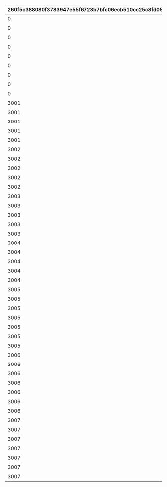 |260f5c388080f3783947e55f6723b7bfc06ecb510cc25c8fd0506566b3a3416f|39118badcddbe95ca620b6daf8bfb7f12ae475b51bc320480d9590d69525f6be|4869a42452f7f657a07ecabb1abc1a18b9eb0033f0788897a278923aa82bbb7e|d7cfe666b8c9e0668fad69ad94b1c863169ae30728bd95d31cb40aafa27da496|66f4aab3a407802af275b3d614de129dcc680d8a8f71d558f1082a9f95b2b815|38a146bb2a3baef126beaaf64816016ca5b609178a4e6194fb054feeab038f44|d985df7894729aa3b81ace343bab9aee198ad130204a509c2f8be750733df9bd|2d2b3d263a5e9e33c48096a8587a10fb2d7fd0c0e306749a3dafc81ca715e9f2|c5925af2c873b690f291aaa0aa158cbaf35bd035e453cbbdbde8df0a34c681ee|53c6997b46cd5f5ce1c968aeb5ebd793a8114024c0c57d4bd8f1503a75707f74|abc8963da08304602fddd98023bbdffe0126cf82ae0b1a0b0ad46e38a0cca445|bb1f8b698fc1a8cacde2bc04a4cbf834ecaf78786107f23f3cb19b67842f487f|
| --- | --- | --- | --- | --- | --- | --- | --- | --- | --- | --- | --- |
|0|2022/12/23 11:59:59|31000101|2022/12/16 12:00:00|10|1回バトルしよう|7003|31000101|1000|0|1|3|
|0|2022/12/23 11:59:59|31000102|2022/12/16 12:00:00|10|5回バトルしよう|7003|31000102|1000|0|5|3|
|0|2022/12/23 11:59:59|31000103|2022/12/16 12:00:00|10|10回バトルしよう|7003|31000103|1000|0|10|3|
|0|2022/12/23 11:59:59|31000104|2022/12/16 12:00:00|10|15回バトルしよう|7003|31000104|1000|0|15|3|
|0|2022/12/23 11:59:59|31000105|2022/12/16 12:00:00|10|20回バトルしよう|7003|31000105|1000|0|20|3|
|0|2022/12/23 11:59:59|31000106|2022/12/16 12:00:00|10|25回バトルしよう|7003|31000106|1000|0|25|3|
|0|2022/12/23 11:59:59|31000107|2022/12/16 12:00:00|10|30回バトルしよう|7003|31000107|1000|0|30|3|
|0|2022/12/23 11:59:59|31000108|2022/12/16 12:00:00|10|35回バトルしよう|7003|31000108|1000|0|35|3|
|0|2022/12/23 11:59:59|31000109|2022/12/16 12:00:00|10|40回バトルしよう|7003|31000109|1000|0|40|3|
|3001|2022/12/23 11:59:59|31001101|2022/12/16 12:00:00|10|黒の王ジャバウォックに累積500万ダメージ与えよう|7004|31001101|1001|0|5000000|3|
|3001|2022/12/23 11:59:59|31001102|2022/12/16 12:00:00|10|黒の王ジャバウォックに累積750万ダメージ与えよう|7004|31001102|1001|0|7500000|3|
|3001|2022/12/23 11:59:59|31001103|2022/12/16 12:00:00|10|黒の王ジャバウォックに累積1000万ダメージ与えよう|7004|31001103|1001|0|10000000|3|
|3001|2022/12/23 11:59:59|31001111|2022/12/16 12:00:00|11|黒の王ジャバウォックに1度のバトルで250万ダメージ与えよう|7005|31001111|1001|2500000|1|3|
|3001|2022/12/23 11:59:59|31001112|2022/12/16 12:00:00|11|黒の王ジャバウォックに1度のバトルで500万ダメージ与えよう|7005|31001112|1001|5000000|1|3|
|3002|2022/12/23 11:59:59|31001201|2022/12/16 12:00:00|20|暴走のイノセントボウに累積500万ダメージ与えよう|7004|31001201|1001|0|5000000|3|
|3002|2022/12/23 11:59:59|31001202|2022/12/16 12:00:00|20|暴走のイノセントボウに累積750万ダメージ与えよう|7004|31001202|1001|0|7500000|3|
|3002|2022/12/23 11:59:59|31001203|2022/12/16 12:00:00|20|暴走のイノセントボウに累積1000万ダメージ与えよう|7004|31001203|1001|0|10000000|3|
|3002|2022/12/23 11:59:59|31001211|2022/12/16 12:00:00|21|暴走のイノセントボウに1度のバトルで250万ダメージ与えよう|7005|31001211|1001|2500000|1|3|
|3002|2022/12/23 11:59:59|31001212|2022/12/16 12:00:00|21|暴走のイノセントボウに1度のバトルで500万ダメージ与えよう|7005|31001212|1001|5000000|1|3|
|3003|2022/12/23 11:59:59|31001301|2022/12/16 12:00:00|30|ファントムバロンに累積500万ダメージ与えよう|7004|31001301|1001|0|5000000|3|
|3003|2022/12/23 11:59:59|31001302|2022/12/16 12:00:00|30|ファントムバロンに累積750万ダメージ与えよう|7004|31001302|1001|0|7500000|3|
|3003|2022/12/23 11:59:59|31001303|2022/12/16 12:00:00|30|ファントムバロンに累積1000万ダメージ与えよう|7004|31001303|1001|0|10000000|3|
|3003|2022/12/23 11:59:59|31001311|2022/12/16 12:00:00|31|ファントムバロンに1度のバトルで250万ダメージ与えよう|7005|31001311|1001|2500000|1|3|
|3003|2022/12/23 11:59:59|31001312|2022/12/16 12:00:00|31|ファントムバロンに1度のバトルで500万ダメージ与えよう|7005|31001312|1001|5000000|1|3|
|3004|2022/12/23 11:59:59|31001401|2022/12/16 12:00:00|40|テンタパスに累積500万ダメージ与えよう|7004|31001401|1001|0|5000000|3|
|3004|2022/12/23 11:59:59|31001402|2022/12/16 12:00:00|40|テンタパスに累積750万ダメージ与えよう|7004|31001402|1001|0|7500000|3|
|3004|2022/12/23 11:59:59|31001403|2022/12/16 12:00:00|40|テンタパスに累積1000万ダメージ与えよう|7004|31001403|1001|0|10000000|3|
|3004|2022/12/23 11:59:59|31001411|2022/12/16 12:00:00|41|テンタパスに1度のバトルで250万ダメージ与えよう|7005|31001411|1001|2500000|1|3|
|3004|2022/12/23 11:59:59|31001412|2022/12/16 12:00:00|41|テンタパスに1度のバトルで500万ダメージ与えよう|7005|31001412|1001|5000000|1|3|
|3005|2022/12/23 11:59:59|31002101|2022/12/16 12:00:00|10|ゴウシンに累積500万ダメージ与えよう|7004|31002101|1002|0|5000000|3|
|3005|2022/12/23 11:59:59|31002102|2022/12/16 12:00:00|10|ゴウシンに累積750万ダメージ与えよう|7004|31002102|1002|0|7500000|3|
|3005|2022/12/23 11:59:59|31002103|2022/12/16 12:00:00|10|ゴウシンに累積1000万ダメージ与えよう|7004|31002103|1002|0|10000000|3|
|3005|2022/12/23 11:59:59|31002104|2022/12/16 12:00:00|10|ゴウシンに累積1億1000万ダメージ与えよう|7004|31002104|1002|0|110000000|3|
|3005|2022/12/23 11:59:59|31002111|2022/12/16 12:00:00|11|ゴウシンに1度のバトルで250万ダメージ与えよう|7005|31002111|1002|2500000|1|3|
|3005|2022/12/23 11:59:59|31002112|2022/12/16 12:00:00|11|ゴウシンに1度のバトルで500万ダメージ与えよう|7005|31002112|1002|5000000|1|3|
|3005|2022/12/23 11:59:59|31002113|2022/12/16 12:00:00|11|ゴウシンに1度のバトルで2200万ダメージ与えよう|7005|31002113|1002|22000000|1|3|
|3006|2022/12/23 11:59:59|31003101|2022/12/16 12:00:00|10|アルマ＆オラムに累積500万ダメージ与えよう|7004|31003101|1003|0|5000000|3|
|3006|2022/12/23 11:59:59|31003102|2022/12/16 12:00:00|10|アルマ＆オラムに累積750万ダメージ与えよう|7004|31003102|1003|0|7500000|3|
|3006|2022/12/23 11:59:59|31003103|2022/12/16 12:00:00|10|アルマ＆オラムに累積1000万ダメージ与えよう|7004|31003103|1003|0|10000000|3|
|3006|2022/12/23 11:59:59|31003104|2022/12/16 12:00:00|10|アルマ＆オラムに累積1億ダメージ与えよう|7004|31003104|1003|0|100000000|3|
|3006|2022/12/23 11:59:59|31003111|2022/12/16 12:00:00|11|アルマ＆オラムに1度のバトルで250万ダメージ与えよう|7005|31003111|1003|2500000|1|3|
|3006|2022/12/23 11:59:59|31003112|2022/12/16 12:00:00|11|アルマ＆オラムに1度のバトルで500万ダメージ与えよう|7005|31003112|1003|5000000|1|3|
|3006|2022/12/23 11:59:59|31003113|2022/12/16 12:00:00|11|アルマ＆オラムに1度のバトルで2000万ダメージ与えよう|7005|31003113|1003|20000000|1|3|
|3007|2022/12/23 11:59:59|31003201|2022/12/16 12:00:00|20|なかよしX＆名もなき芸術に累積500万ダメージ与えよう|7004|31003201|1003|0|5000000|3|
|3007|2022/12/23 11:59:59|31003202|2022/12/16 12:00:00|20|なかよしX＆名もなき芸術に累積750万ダメージ与えよう|7004|31003202|1003|0|7500000|3|
|3007|2022/12/23 11:59:59|31003203|2022/12/16 12:00:00|20|なかよしX＆名もなき芸術に累積1000万ダメージ与えよう|7004|31003203|1003|0|10000000|3|
|3007|2022/12/23 11:59:59|31003204|2022/12/16 12:00:00|20|なかよしX＆名もなき芸術に累積1億2000万ダメージ与えよう|7004|31003204|1003|0|120000000|3|
|3007|2022/12/23 11:59:59|31003211|2022/12/16 12:00:00|21|なかよしX＆名もなき芸術に1度のバトルで250万ダメージ与えよう|7005|31003211|1003|2500000|1|3|
|3007|2022/12/23 11:59:59|31003212|2022/12/16 12:00:00|21|なかよしX＆名もなき芸術に1度のバトルで500万ダメージ与えよう|7005|31003212|1003|5000000|1|3|
|3007|2022/12/23 11:59:59|31003213|2022/12/16 12:00:00|21|なかよしX＆名もなき芸術に1度のバトルで2400万ダメージ与えよう|7005|31003213|1003|24000000|1|3|